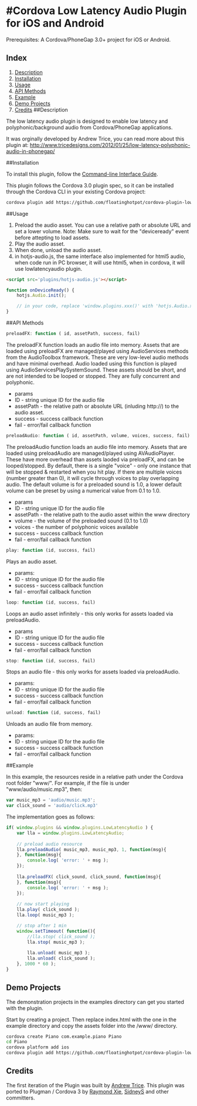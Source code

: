 #Cordova Low Latency Audio Plugin for iOS and Android
=======================

Prerequisites: A Cordova/PhoneGap 3.0+ project for iOS or Android.

## Index

1. [Description](#description)
2. [Installation](#installation)
3. [Usage](#usage)
4. [API Methods](#api-methods)
5. [Example](#example)
6. [Demo Projects](#demo-projects)
7. [Credits](#credits)
##Description

The low latency audio plugin is designed to enable low latency and polyphonic/background audio from Cordova/PhoneGap applications.

It was orginally developed by Andrew Trice, you can read more about this plugin at:
http://www.tricedesigns.com/2012/01/25/low-latency-polyphonic-audio-in-phonegap/

##Installation

To install this plugin, follow the [Command-line Interface Guide](http://cordova.apache.org/docs/en/edge/guide_cli_index.md.html#The%20Command-line%20Interface).

This plugin follows the Cordova 3.0 plugin spec, so it can be installed through the Cordova CLI in your existing Cordova project:
```bash
cordova plugin add https://github.com/floatinghotpot/cordova-plugin-lowlatencyaudio.git
```

##Usage

1. Preload the audio asset. You can use a relative path or absolute URL and set a lower volume.
   Note: Make sure to wait for the "deviceready" event before attepting to load assets.
2. Play the audio asset.
3. When done, unload the audio asset.
4. in hotjs-audio.js, the same interface also implemented for html5 audio, when code run in PC browser, it will use html5, when in cordova, it will use lowlatencyaudio plugin.  

```html
<script src='plugins/hotjs-audio.js'></script>
```
```javascript
function onDeviceReady() {
    hotjs.Audio.init();

    // in your code, replace 'window.plugins.xxx()' with 'hotjs.Audio.xxx()'
}
```

##API Methods
```javascript
preloadFX: function ( id, assetPath, success, fail)
```

The preloadFX function loads an audio file into memory.  Assets that are loaded using preloadFX are managed/played using AudioServices methods from the AudioToolbox framework.   These are very low-level audio methods and have minimal overhead.  Audio loaded using this function is played using AudioServicesPlaySystemSound.   These assets should be short, and are not intended to be looped or stopped.   They are fully concurrent and polyphonic.

* params
 * ID - string unique ID for the audio file
 * assetPath - the relative path or absolute URL (inluding http://) to the audio asset.
 * success - success callback function
 * fail - error/fail callback function

```javascript
preloadAudio: function ( id, assetPath, volume, voices, success, fail)
```

The preloadAudio function loads an audio file into memory.  Assets that are loaded using preloadAudio are managed/played using AVAudioPlayer.   These have more overhead than assets laoded via preloadFX, and can be looped/stopped.   By default, there is a single "voice" - only one instance that will be stopped & restarted when you hit play.  If there are multiple voices (number greater than 0), it will cycle through voices to play overlapping audio. The default volume is for a preloaded sound is 1.0, a lower default volume can be preset by using a numerical value from 0.1 to 1.0.

* params
 * ID - string unique ID for the audio file
 * assetPath - the relative path to the audio asset within the www directory
 * volume - the volume of the preloaded sound (0.1 to 1.0)
 * voices - the number of polyphonic voices available
 * success - success callback function
 * fail - error/fail callback function

```javascript
play: function (id, success, fail)
```

Plays an audio asset.

* params:
 * ID - string unique ID for the audio file
 * success - success callback function
 * fail - error/fail callback function

```javascript
loop: function (id, success, fail)
```
Loops an audio asset infinitely - this only works for assets loaded via preloadAudio.

* params
 * ID - string unique ID for the audio file
 * success - success callback function
 * fail - error/fail callback function

```javascript
stop: function (id, success, fail)
```

Stops an audio file - this only works for assets loaded via preloadAudio.

* params:
 * ID - string unique ID for the audio file
 * success - success callback function
 * fail - error/fail callback function

```javascript
unload: function (id, success, fail)
```

Unloads an audio file from memory.
* params:
 * ID - string unique ID for the audio file
 * success - success callback function
 * fail - error/fail callback function
	
##Example

In this example, the resources reside in a relative path under the Cordova root folder "www/".
For example, if the file is under "www/audio/music.mp3", then:

```javascript
var music_mp3 = 'audio/music.mp3';
var click_sound = 'audio/click.mp3'
```

The implementation goes as follows:

```javascript
if( window.plugins && window.plugins.LowLatencyAudio ) {
	var lla = window.plugins.LowLatencyAudio;
	
	// preload audio resource
	lla.preloadAudio( music_mp3, music_mp3, 1, function(msg){
	}, function(msg){
		console.log( 'error: ' + msg );
	});
	
	lla.preloadFX( click_sound, click_sound, function(msg){
	}, function(msg){
		console.log( 'error: ' + msg );
	});
	
	// now start playing
	lla.play( click_sound );
	lla.loop( music_mp3 );

	// stop after 1 min	
	window.setTimeout( function(){
		//lla.stop( click_sound );
		lla.stop( music_mp3 );
			
		lla.unload( music_mp3 );
		lla.unload( click_sound );
	}, 1000 * 60 );
}
```

## Demo Projects
The demonstration projects in the examples directory can get you started with the plugin.

Start by creating a project. Then replace index.html with the one in the example directory and copy the assets folder into the /www/ directory.

```bash
cordova create Piano com.example.piano Piano
cd Piano
cordova platform add ios
cordova plugin add https://github.com/floatinghotpot/cordova-plugin-lowlatencyaudio.git
```

## Credits

The first iteration of the Plugin was built by [Andrew Trice](https://github.com/triceam/LowLatencyAudio).
This plugin was ported to Plugman / Cordova 3 by [Raymond Xie](https://github.com/floatinghotpot), [SidneyS](https://github.com/sidneys) and other committers.

